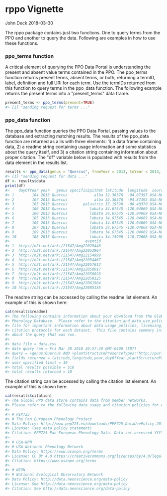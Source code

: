 rppo Vignette
================
John Deck
2018-03-30

The rppo package contains just two functions. One to query terms from the PPO and another to query the data. Following are examples in how to use these functions.

### ppo\_terms function

A critical element of querying the PPO Data Portal is understanding the present and absent value terms contained in the PPO. The ppo\_terms function returns present terms, absent terms, or both, returning a termID, label, definition and full URI for each term. Use the termIDs returned from this function to query terms in the ppo\_data function. The following example returns the present terms into a "present\_terms" data frame.

``` r
present_terms <- ppo_terms(present=TRUE)
#> [1] "sending request for terms ..."
```

### ppo\_data function

The ppo\_data function queries the PPO Data Portal, passing values to the database and extracting matching results. The results of the ppo\_data function are returned as a lis with three elements: 1) a data frame containing data, 2) a readme string containing usage information and some statistics about the query itself, and 3) a citation string containing information about proper citation. The "df" variable below is populated with results from the data element in the results list.

``` r
results <- ppo_data(genus = "Quercus", fromYear = 2013, toYear = 2013, fromDay = 100, toDay = 110,termID='obo:PPO_0002313', limit=10)
#> [1] "sending request for data ..."
df <- results$data
print(df)
#>    dayOfYear year   genus specificEpithet latitude  longitude  source
#> 1        104 2013 Quercus            alba 32.36376  -94.87395 USA-NPN
#> 2        107 2013 Quercus            alba 32.36376  -94.87395 USA-NPN
#> 3        105 2013 Quercus       palustris 37.19590  -80.40370 USA-NPN
#> 4        106 2013 Quercus          lobata 34.67545 -120.04069 USA-NPN
#> 5        100 2013 Quercus          lobata 34.67545 -120.04069 USA-NPN
#> 6        105 2013 Quercus          lobata 34.67545 -120.04069 USA-NPN
#> 7        105 2013 Quercus          lobata 34.67545 -120.04069 USA-NPN
#> 8        107 2013 Quercus          lobata 34.67545 -120.04069 USA-NPN
#> 9        109 2013 Quercus          lobata 34.67545 -120.04069 USA-NPN
#> 10       108 2013 Quercus          lobata 34.15908 -118.72608 USA-NPN
#>                                  eventId
#> 1  http://n2t.net/ark:/21547/Amg22028446
#> 2  http://n2t.net/ark:/21547/Amg22052964
#> 3  http://n2t.net/ark:/21547/Amg22154999
#> 4  http://n2t.net/ark:/21547/Amg22054467
#> 5  http://n2t.net/ark:/21547/Amg22057612
#> 6  http://n2t.net/ark:/21547/Amg22058017
#> 7  http://n2t.net/ark:/21547/Amg22058028
#> 8  http://n2t.net/ark:/21547/Amg22058125
#> 9  http://n2t.net/ark:/21547/Amg22061984
#> 10 http://n2t.net/ark:/21547/Amg22085155
```

The readme string can be accessed by calling the readme list element. An example of this is shown here:

``` r
cat(results$readme)
#> The following contains information about your download from the Global Plant 
#> Phenology Database.  Please refer to the citation_and_data_use_policies.txt 
#> file for important information about data usage policies, licensing, and 
#> citation protocols for each dataset.  This file contains summary information 
#> about the query that was run.  
#> 
#> data file = data.csv
#> date query ran = Fri Mar 30 2018 20:57:39 GMT-0400 (EDT)
#> query = +genus:Quercus AND +plantStructurePresenceTypes:"http://purl.obolibrary.org/obo/PPO_0002313" AND +year:>=2013 AND +year:<=2013 AND +dayOfYear:>=100 AND +dayOfYear:<=110 AND source:USA-NPN,NEON
#> fields returned = latitude,longitude,year,dayOfYear,plantStructurePresenceTypes
#> user specified limit = 10
#> total results possible = 518
#> total results returned = 10
```

The citation string can be accessed by calling the citation list element. An example of this is shown here:

``` r
cat(results$citation)
#> The Global PPO data store contains data from member networks.
#> Please refer to the following data usage and citation policies for each data source when using this data in your research.
#> 
#> # PEP725 
#> # The Pan European Phenology Project
#> Data Policy: http://www.pep725.eu/downloads/PEP725_DataUsePolicy_201304.pdf
#> License: (see data policy statement)
#> Citation: PEP725 Pan European Phenology Data. Data set accessed YYYY-MM-DD at http://www.pep725.eu
#> 
#> # USA-NPN
#> # USA National Phenology Network
#> Data Policy: https://www.usanpn.org/terms
#> License: CC BY 4.0 https://creativecommons.org/licenses/by/4.0/legalcode
#> Citation: https://www.usanpn.org/terms
#> 
#> # NEON
#> # National Ecological Observatory Network
#> Data Policy: http://data.neonscience.org/data-policy
#> License: See http://data.neonscience.org/data-policy
#> Citation: See http://data.neonscience.org/data-policy
```

